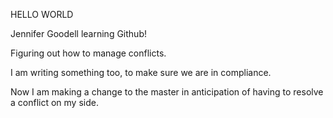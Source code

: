 HELLO WORLD

Jennifer Goodell learning Github!

Figuring out how to manage conflicts.

I am writing something too, to make sure we are in compliance. 

Now I am making a change to the master in anticipation of having to resolve a conflict on my side.  

